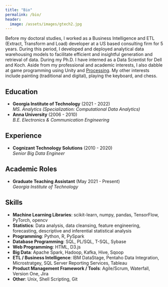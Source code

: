 ```yaml
---
title: "Bio"
permalink: /bio/
header:
  image: /assets/images/gtech2.jpg
---
```


Before my doctoral studies, I worked as a Business Intelligence and ETL (Extract, Transform and Load) developer at a US based consulting firm for 5 years. During this period, I developed and deployed analytical data warehousing models to facilitate efficient and insightful generation and retrieval of data. During my Ph.D. I have interned as a Data Scientist for Dell and Koch. Aside from my professional and academic interests, I also dabble at game programming using Unity and [Processing](https://processing.org/). My other interests include painting (traditional and digital), playing the keyboard, and chess.

## Education
- **Georgia Institute of Technology** (2021 - 2022)   
  *MS. Analytics (Specialization: Computational Data Analytics)*
- **Anna University** (2006 - 2010)   
  *B.E. Electronics & Communication Engineering*  
  
## Experience
- **Cognizant Technology Solutions** (2010 - 2020)  
  *Senior Big Data Engineer*

## Academic Roles
- **Graduate Teaching Assistant** (May 2021 - Present)  
  *Georgia Institute of Technology*

## Skills
- **Machine Learning Libraries**: scikit-learn, numpy, pandas, TensorFlow, PyTorch, opencv
- **Statistics**: Data analysis, data cleansing, feature engineering, forecasting, descriptive and inferential statistical analysis
- **Programming**: Python, R, PySpark
- **Database Programming**: SQL, PL/SQL, T-SQL, Sybase
- **Web Programming**: HTML, D3.js
- **Big Data**: Apache Spark, Hadoop, Kafka, Hive, Sqoop
- **ETL / Business Intelligence**: IBM DataStage, Pentaho Data Integration, Microstratgey, SQL Server Reporting Services, Tableau
- **Product Management Framework / Tools**: Agile/Scrum, Waterfall, Version One, Jira
- **Other**: Unix, Shell Scripting, Git

